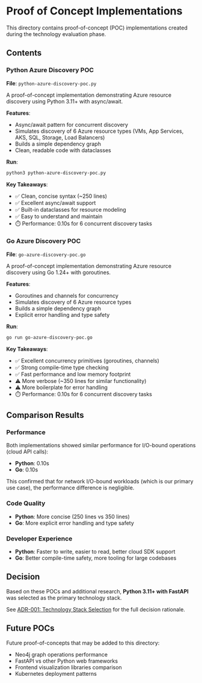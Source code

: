 # Proof of Concept Implementations

This directory contains proof-of-concept (POC) implementations created during the technology evaluation phase.

## Contents

### Python Azure Discovery POC

**File**: `python-azure-discovery-poc.py`

A proof-of-concept implementation demonstrating Azure resource discovery using Python 3.11+ with async/await.

**Features**:
- Async/await pattern for concurrent discovery
- Simulates discovery of 6 Azure resource types (VMs, App Services, AKS, SQL, Storage, Load Balancers)
- Builds a simple dependency graph
- Clean, readable code with dataclasses

**Run**:
```bash
python3 python-azure-discovery-poc.py
```

**Key Takeaways**:
- ✅ Clean, concise syntax (~250 lines)
- ✅ Excellent async/await support
- ✅ Built-in dataclasses for resource modeling
- ✅ Easy to understand and maintain
- ⏱️ Performance: 0.10s for 6 concurrent discovery tasks

### Go Azure Discovery POC

**File**: `go-azure-discovery-poc.go`

A proof-of-concept implementation demonstrating Azure resource discovery using Go 1.24+ with goroutines.

**Features**:
- Goroutines and channels for concurrency
- Simulates discovery of 6 Azure resource types
- Builds a simple dependency graph
- Explicit error handling and type safety

**Run**:
```bash
go run go-azure-discovery-poc.go
```

**Key Takeaways**:
- ✅ Excellent concurrency primitives (goroutines, channels)
- ✅ Strong compile-time type checking
- ✅ Fast performance and low memory footprint
- ⚠️ More verbose (~350 lines for similar functionality)
- ⚠️ More boilerplate for error handling
- ⏱️ Performance: 0.10s for 6 concurrent discovery tasks

## Comparison Results

### Performance
Both implementations showed similar performance for I/O-bound operations (cloud API calls):
- **Python**: 0.10s
- **Go**: 0.10s

This confirmed that for network I/O-bound workloads (which is our primary use case), the performance difference is negligible.

### Code Quality
- **Python**: More concise (250 lines vs 350 lines)
- **Go**: More explicit error handling and type safety

### Developer Experience
- **Python**: Faster to write, easier to read, better cloud SDK support
- **Go**: Better compile-time safety, more tooling for large codebases

## Decision

Based on these POCs and additional research, **Python 3.11+ with FastAPI** was selected as the primary technology stack.

See [ADR-001: Technology Stack Selection](../architecture/adr/001-technology-stack.md) for the full decision rationale.

## Future POCs

Future proof-of-concepts that may be added to this directory:
- Neo4j graph operations performance
- FastAPI vs other Python web frameworks
- Frontend visualization libraries comparison
- Kubernetes deployment patterns
